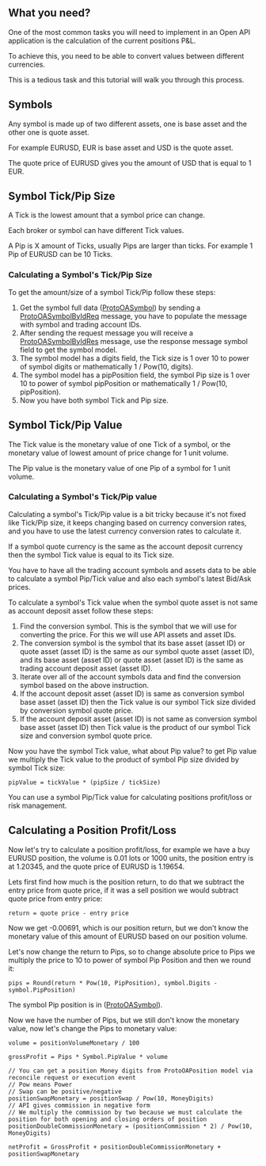 ## What you need?

One of the most common tasks you will need to implement in an Open API application is the calculation of the current positions P&L.

To achieve this, you need to be able to convert values between different currencies.

This is a tedious task and this tutorial will walk you through this process.

## Symbols

Any symbol is made up of two different assets, one is base asset and the other one is quote asset.

For example EURUSD, EUR is base asset and USD is the quote asset.

The quote price of EURUSD gives you the amount of USD that is equal to 1 EUR.

## Symbol Tick/Pip Size

A Tick is the lowest amount that a symbol price can change.

Each broker or symbol can have different Tick values.

A Pip is X amount of Ticks, usually Pips are larger than ticks. For example 1 Pip of EURUSD can be 10 Ticks.

### Calculating a Symbol's Tick/Pip Size

To get the amount/size of a symbol Tick/Pip follow these steps:

 1. Get the symbol full data ([ProtoOASymbol](../models/#protooasymbol)) by sending a [ProtoOASymbolByIdReq](../messages/#protooasymbolbyidreq) message, you have to populate the message with symbol and trading account IDs.
 2. After sending the request message you will receive a [ProtoOASymbolByIdRes](../messages/#protooasymbolbyidres) message, use the response message symbol field to get the symbol model.
 3. The symbol model has a digits field, the Tick size is 1 over 10 to power of symbol digits or mathematically 1 / Pow(10, digits).
 4. The symbol model has a pipPosition field, the symbol Pip size is 1 over 10 to power of symbol pipPosition or mathematically 1 / Pow(10, pipPosition).
 5. Now you have both symbol Tick and Pip size.

## Symbol Tick/Pip Value

The Tick value is the monetary value of one Tick of a symbol, or the monetary value of lowest amount of price change for 1 unit volume.

The Pip value is the monetary value of one Pip of a symbol for 1 unit volume.

### Calculating a Symbol's Tick/Pip value

Calculating a symbol's Tick/Pip value is a bit tricky because it's not fixed like Tick/Pip size, it keeps changing based on currency conversion rates, and you have to use the latest currency conversion rates to calculate it.

If a symbol quote currency is the same as the account deposit currency then the symbol Tick value is equal to its Tick size.

You have to have all the trading account symbols and assets data to be able to calculate a symbol Pip/Tick value and also each symbol's latest Bid/Ask prices.

To calculate a symbol's Tick value when the symbol quote asset is not same as account deposit asset follow these steps:

 1. Find the conversion symbol. This is the symbol that we will use for converting the price. For this we will use API assets and asset IDs.
 2. The conversion symbol is the symbol that its base asset (asset ID) or quote asset (asset ID) is the same as our symbol quote asset (asset ID), and its base asset (asset ID) or quote asset (asset ID) is the same as trading account deposit asset (asset ID).
 3. Iterate over all of the account symbols data and find the conversion symbol based on the above instruction.
 4. If the account deposit asset (asset ID) is same as conversion symbol base asset (asset ID) then the Tick value is our symbol Tick size divided by conversion symbol quote price.
 5. If the account deposit asset (asset ID) is not same as conversion symbol base asset (asset ID) then Tick value is the product of our symbol Tick size and conversion symbol quote price.

Now you have the symbol Tick value, what about Pip value? to get Pip value we multiply the Tick value to the product of symbol Pip size divided by symbol Tick size:

```
pipValue = tickValue * (pipSize / tickSize)
```

You can use a symbol Pip/Tick value for calculating positions profit/loss or risk management.

## Calculating a Position Profit/Loss

Now let's try to calculate a position profit/loss, for example we have a buy EURUSD position, the volume is 0.01 lots or 1000 units, the position entry is at 1.20345, and the quote price of EURUSD is 1.19654.

Lets first find how much is the position return, to do that we subtract the entry  price from quote price, if it was a sell position we would subtract quote price from entry  price:

```
return = quote price - entry price
```

Now we get -0.00691, which is our position return, but we don't know the monetary value of this amount of EURUSD based on our position volume.

Let's now change the return to Pips, so to change absolute price to Pips we multiply the price to 10 to power of symbol Pip Position and then we round it:

```
pips = Round(return * Pow(10, PipPosition), symbol.Digits - symbol.PipPosition)
```

The symbol Pip position is in ([ProtoOASymbol](../models/#protooasymbol)).

Now we have the number of Pips, but we still don't know the monetary value, now let's change the Pips to monetary value:

```
volume = positionVolumeMonetary / 100

grossProfit = Pips * Symbol.PipValue * volume

// You can get a position Money digits from ProtoOAPosition model via reconcile request or execution event
// Pow means Power
// Swap can be positive/negative
positionSwapMonetary = positionSwap / Pow(10, MoneyDigits)
// API gives commission in negative form
// We multiply the commission by two because we must calculate the position for both opening and closing orders of position
positionDoubleCommissionMonetary = (positionCommission * 2) / Pow(10, MoneyDigits)

netProfit = GrossProfit + positionDoubleCommissionMonetary + positionSwapMonetary
```

